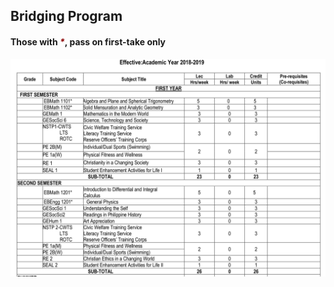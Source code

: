 ## Bridging Program


#### Those with <i style="color: darkred;">*</i>, pass on first-take only

![bridging](images/bridging.png) <!-- .element: style="height: 550px" -->